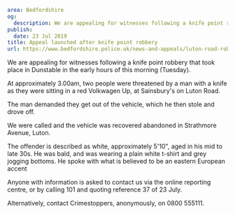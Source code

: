 ```yaml
area: Bedfordshire
og:
  description: We are appealing for witnesses following a knife point robbery that took place in Dunstable in the early hours of this morning (Tuesday).
publish:
  date: 23 Jul 2019
title: Appeal launched after knife point robbery
url: https://www.bedfordshire.police.uk/news-and-appeals/luton-road-robbery-july19
```

We are appealing for witnesses following a knife point robbery that took place in Dunstable in the early hours of this morning (Tuesday).

At approximately 3.00am, two people were threatened by a man with a knife as they were sitting in a red Volkwagen Up, at Sainsbury's on Luton Road.

The man demanded they get out of the vehicle, which he then stole and drove off.

We were called and the vehicle was recovered abandoned in Strathmore Avenue, Luton.

The offender is described as white, approximately 5'10", aged in his mid to late 30s. He was bald, and was wearing a plain white t-shirt and grey jogging bottoms. He spoke with what is believed to be an eastern European accent

Anyone with information is asked to contact us via the online reporting centre, or by calling 101 and quoting reference 37 of 23 July.

 Alternatively, contact Crimestoppers, anonymously, on 0800 555111.
